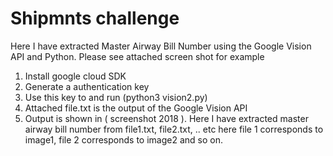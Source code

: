 # Shipmnts challenge

Here I have extracted Master Airway Bill Number using the Google Vision API and Python. Please see attached screen shot for example

1) Install google cloud SDK
2) Generate a authentication key
3) Use this key to and run (python3 vision2.py)
4) Attached file.txt is the output of the Google Vision API
5) Output is shown in ( screenshot 2018 ). Here I have extracted master airway bill number from file1.txt, file2.txt, .. etc here file 1 corresponds to image1, file 2 corresponds to image2 and so on.
